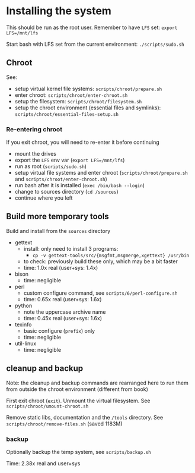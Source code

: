 # Installing the system

This should be run as the root user. Remember to have `LFS` set: `export LFS=/mnt/lfs`

Start bash with LFS set from the current environment: `./scripts/sudo.sh`

## Chroot

See:

- setup virtual kernel file systems: `scripts/chroot/prepare.sh`
- enter chroot: `scripts/chroot/enter-chroot.sh`
- setup the filesystem: `scripts/chroot/filesystem.sh`
- setup the chroot environment (essential files and symlinks): `scripts/chroot/essential-files-setup.sh`

### Re-entering chroot

If you exit chroot, you will need to re-enter it before continuing

- mount the drives
- export the `LFS` env var (`export LFS=/mnt/lfs`)
- run as root (`scripts/sudo.sh`)
- setup virtual file systems and enter chroot (`scripts/chroot/prepare.sh` and `scripts/chroot/enter-chroot.sh`)
- run bash after it is installed (`exec /bin/bash --login`)
- change to sources directory (`cd /sources`)
- continue where you left

## Build more temporary tools

Build and install from the `sources` directory

- gettext
    - install: only need to install 3 programs:
        - `cp -v gettext-tools/src/{msgfmt,msgmerge,xgettext} /usr/bin`
    - to check: previously build these only, which may be a bit faster
    - time: 1.0x real (user+sys: 1.4x)
- bison
    - time: negligible
- perl
    - custom configure command, see `scripts/6/perl-configure.sh`
    - time: 0.65x real (user+sys: 1.6x)
- python
    - note the uppercase archive name
    - time: 0.45x real (user+sys: 1.6x)
- texinfo
    - basic configure (`prefix`) only
    - time: negligible
- util-linux
    - time: negligible

## cleanup and backup

Note: the cleanup and backup commands are rearranged here to run them from outside the chroot environment (different from book)

First exit chroot (`exit`). Unmount the virtual filesystem. See `scripts/chroot/umount-chroot.sh`

Remove static libs, documentation and the `/tools` directory. See `scripts/chroot/remove-files.sh` (saved 1183M)

### backup

Optionally backup the temp system, see `scripts/backup.sh`

Time: 2.38x real and user+sys
